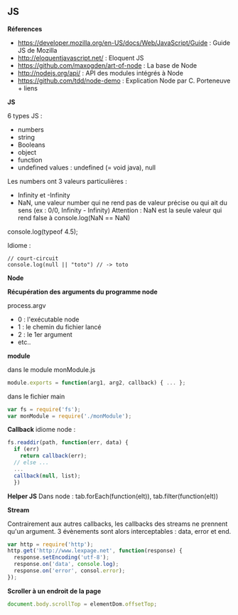 ## JS

**Réferences**

- https://developer.mozilla.org/en-US/docs/Web/JavaScript/Guide : Guide JS de Mozilla
- http://eloquentjavascript.net/ : Eloquent JS
- https://github.com/maxogden/art-of-node : La base de Node
- http://nodejs.org/api/ : API des modules intégrés à Node
- https://github.com/tdd/node-demo : Explication Node par C. Porteneuve + liens

**JS**

6 types JS :

- numbers       
- string
- Booleans
- object
- function
- undefined values : undefined (= void java), null

Les numbers ont 3 valeurs particulières :

- Infinity et -Infinity
- NaN, une valeur number qui ne rend pas de valeur précise ou qui ait du sens (ex : 0/0, Infinity - Infinity)
Attention : NaN est la seule valeur qui rend false à console.log(NaN == NaN)
    
console.log(typeof 4.5);

Idiome :

    // court-circuit
    console.log(null || "toto") // -> toto


**Node**

**Récupération des arguments du programme node**

process.argv
- 0 : l'exécutable node
- 1 : le chemin du fichier lancé
- 2 : le 1er argument
- etc..

**module**

dans le module monModule.js
````js
module.exports = function(arg1, arg2, callback) { ... };
````

dans le fichier main
````js
var fs = require('fs');
var monModule = require('./monModule');
````

**Callback**
idiome node : 
````js
fs.readdir(path, function(err, data) {
  if (err)
    return callback(err);
  // else ...
  ...
  callback(null, list);
  })
````

**Helper JS**
Dans node : tab.forEach(function(elt)), tab.filter(function(elt))
  
**Stream**

Contrairement aux autres callbacks, les callbacks des streams ne prennent qu'un argument. 
3 évènements sont alors interceptables : data, error et end. 
  ````js
  var http = require('http');
  http.get('http://www.lexpage.net', function(response) {
    response.setEncoding('utf-8');
    response.on('data', console.log);
    response.on('error', consol.error);
  });
  ````
  
**Scroller à un endroit de la page**

  ````js
  document.body.scrollTop = elementDom.offsetTop;
  ````

